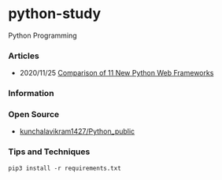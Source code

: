# python-study
Python Programming



### Articles
- 2020/11/25 [Comparison of 11 New Python Web Frameworks](https://dzone.com/articles/comparison-of-11-new-python-web-frameworks)


### Information


### Open Source
- [kunchalavikram1427/Python_public](https://github.com/kunchalavikram1427/Python_public) 



### Tips and Techniques

```
pip3 install -r requirements.txt
```





